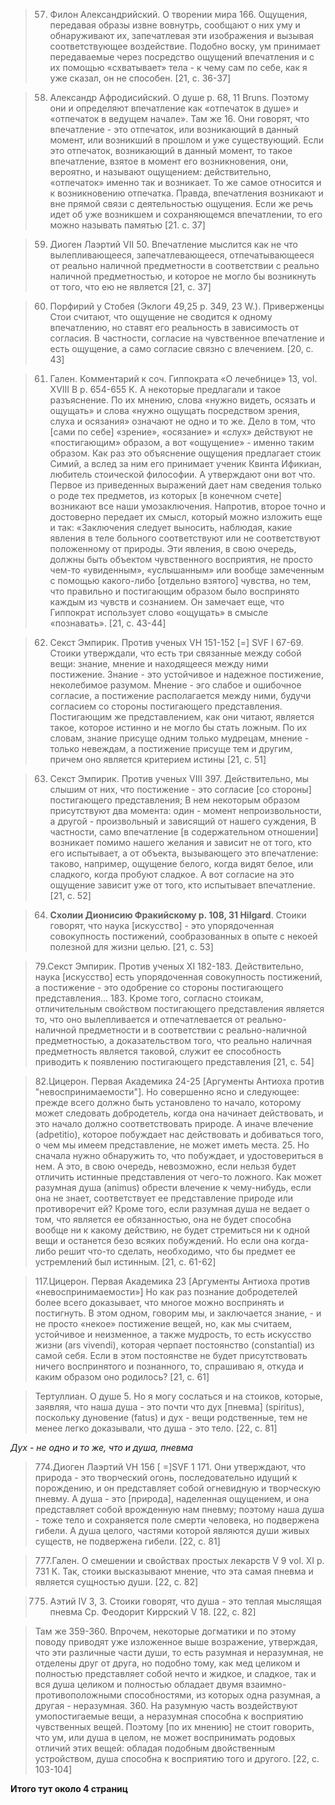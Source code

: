 
> 57. Филон Александрийский. О творении мира 166. Ощущения, передавая образы извне вовнутрь, сообщают о них уму и обнаруживают их, запечатлевая эти изображения и вызывая соответствующее воздействие. Подобно воску, ум принимает передаваемые через посредство ощущений впечатления и с их помощью «схватывает» тела - к чему сам по себе, как я уже сказал, он не способен. [21, c. 36-37]

> 58. Александр Афродисийский. О душе р. 68, 11 Bruns. Поэтому они и определяют впечатление как «отпечаток в душе» и «отпечаток в ведущем начале». Там же 16. Они говорят, что впечатление - это отпечаток, или возникающий в данный момент, или возникший в прошлом и уже существующий. Если это отпечаток, возникающий в данный момент, то такое впечатление, взятое в момент его возникновения, они, вероятно, и называют ощущением: действительно, «отпечаток» именно так и возникает. То же самое относится и к возникновению отпечатка. Правда, впечатления возникают и вне прямой связи с деятельностью ощущения. Если же речь идет об уже возникшем и сохраняющемся впечатлении, то его можно называть памятью [21. c. 37]

> 59. Диоген Лаэртий VII 50. Впечатление мыслится как не­ что вылепливающееся, запечатлевающееся, отпечатывающееся от реально наличной предметности в соответствии с реально наличной предметностью, и которое не могло бы возникнуть от того, что ею не является [21, c. 37]

> 60. Порфирий у Стобея (Эклоги 49,25 р. 349, 23 W.). Приверженцы Стои считают, что ощущение не сводится к одному впечатлению, но ставят его реальность в зависимость от согласия. В частности, согласие на чувственное впечатление и есть ощущение, а само согласие связно с влечением. [20, c. 43]

> 61. Гален. Комментарий к соч. Гиппократа «О лечебнице» 13, voI. XVIII В р. 654-655 К. А некоторые предлагали и такое разъяснение. По их мнению, слова «нужно видеть, осязать и ощущать» и слова «нужно ощущать посредством зрения, слуха и осязания» означают не одно и то же. Дело в том, что [сами по себе] «зрение», «осязание» и «слух» действуют не «постигающим» образом, а вот «ощущение» - именно таким образом. Как раз это объяснение ощущения предлагает стоик Симий, а вслед за ним его принимает ученик Квинта Ификиан, любитель стоической философии. А утверждают они вот что. Первое из приведенных выражений дает нам сведения только о роде тех предметов, из которых [в конечном счете] возникают все наши умозаключения. Напротив, второе точно и достоверно передает их смысл, который можно изложить еще и так: «Заключения следует выносить, наблюдая, какие явления в теле больного соответствуют или не соответствуют положенному от природы. Эти явления, в свою очередь, должны быть объектом чувственного восприятия, не просто чем-то «увиденным», «услышанным» или вообще замеченным с помощью какого-либо [отдельно взятого] чувства, но тем, что правильно и постигающим образом было воспринято каждым из чувств и сознанием. Он замечает еще, что Гиппократ использует слово «ощущать» в смысле «познавать». [21, c. 43-44]

> 62. Секст Эмпирик. Против ученых VH 151-152 [=] SVF I 67-69. Стоики утверждали, что есть три связанные между собой вещи: знание, мнение и находящееся между ними постижение. Знание - это устойчивое и надежное постижение, неколебимое разумом. Мнение - эго слабое и ошибочное согласие, а постижение располагается между ними, будучи согласием со стороны постигающего представления. Постигающим же представлением, как они читают, является такое, которое истинно и не могло бы стать ложным. По их словам, знание присуще одним только мудрецам, мнение - только невеждам, а постижение присуще тем и другим, причем оно является критерием истины [21, c. 51]

> 63. Секст Эмпирик. Против ученых VIII 397. Действительно, мы слышим от них, что постижение - это согласие [со стороны] постигающего представления; В нем некоторым образом присутствуют два момента: один - момент непроизвольности, а другой - произвольный и зависящий от нашего суждения, В частности, само впечатление [в содержательном отношении] возникает помимо нашего желания и зависит не от того, кто его испытывает, а от объекта, вызывающего это впечатление: таково, например, ощущение белого, когда видят белое, или сладкого, когда пробуют сладкое. А вот согласие на это ощущение зависит уже от того, кто испытывает впечатление. [21, c. 52]

> 64. **Схолии Дионисию Фракийскому p. 108, 31 Hilgard**. Стоики говорят, что наука [искусство] - это упорядоченная совокупность постижений, сообразованных в опыте с некоей полезной для жизни целью. [21, c. 53]

> 79.Секст Эмпирик. Против ученых XI 182-183. Действительно, наука [искусство] есть упорядоченная совокупность постижений, а постижение - это одобрение со стороны постигающего представления... 183. Кроме того, согласно стоикам, отличительным свойством постигающего представления является то, что оно вылепливается и отпечатлевается от реально-наличной предметности и в соответствии с реально-наличной предметностью, а доказательством того, что реально­ наличная предметность является таковой, служит ее способность приводить к появлению постигающего представления [21, c. 54]

> 82.Цицерон. Первая Академика 24-25 [Аргументы Антиоха против "невоспринимаемости"]. Но совершенно ясно и следующее: прежде всего должно быть установлено то начало, которому может следовать добродетель, когда она начинает действовать, и это начало должно соответствовать природе. А иначе влечение (adpetitio), которое побуждает нас действовать и добиваться того, о чем мы имеем представление, не может иметь места. 25. Но сначала нужно обнаружить то, что побуждает, и удостовериться в нем. А это, в свою очередь, невозможно, если нельзя будет отличить истинные представления от чего-то ложного. Как может разумная душа (animus) обрести влечение к чему-нибудь, если она не знает, соответствует ее представление природе или противоречит ей? Кроме того, если разумная душа не ведает о том, что является ее обязанностью, она не будет способна вообще ни к какому действию, не будет стремиться ни к одной вещи и останется безо всяких побуждений. Но если она когда-либо решит что-то сделать, необходимо, что­ бы предмет ее устремлений был истинным. [21, c. 61-62]

> 117.Цицерон. Первая Академика 23 [Аргументы Антиоха против «невоспринимаемости»] Но как раз познание добродетелей более всего доказывает, что многое можно воспринять и постигнуть. В этом одном, говорим мы, и заключается знание, - и не просто «некое» постижение вещей, но, как мы считаем, устойчивое и неизменное, а также мудрость, то есть искусство жизни (ars vivendi), которая черпает постоянство (constantial) из самой себя. Если в этом постоянстве не будет присутствовать ничего воспринятого и познанного, то, спрашиваю я, откуда и каким образом оно родилось? [21, c. 61]

> Тертуллиан. О душе 5. Но я могу сослаться и на стоиков, которые, заявляя, что наша душа - это почти что дух [пневма] (spiritus), поскольку дуновение (fatus) и дух - вещи родственные, тем не менее легко доказывали, что душа - это тело. [22, c. 81]

_Дух - не одно и то же, что и душа, пневма_

> 774.Диоген Лаэртий VH 156 [ =]SVF 1 171. Они утверждают, что природа - это творческий огонь, последовательно идущий к порождению, и он представляет собой огневидную и творческую пневму. А душа - это [природа], наделенная ощущением, и она представляет собой врожденную нам пневму; поэтому наша душа - тоже тело и сохраняется поле смерти человека, но подвержена гибели. А душа целого, частями которой являются души живых существ, не подвержена гибели. [22, c. 81]

> 777.Гален. О смешении и свойствах простых лекарств V 9 vol. XI р. 731 К. Так, стоики высказывают мнение, что эта самая пневма и является сущностью души. [22, c. 82]

> 775. Аэтий IV 3, 3. Стоики говорят, что душа - это теплая мыслящая пневма Ср. Феодорит Киррский V 18. [22, c. 82]

> Там же 359-360. Впрочем, некоторые догматики и по этому поводу приводят уже изложенное выше возражение, утверждая, что эти различные части души, то есть разумная и неразумная, не отделены друг от друга, но подобно тому, как мед целиком и полностью представляет собой нечто и жидкое, и сладкое, так и вся душа целиком и полностью обладает двумя взаимно-противоположными способностями, из которых одна разумная, а другая - неразумная. 360. На разумную часть воздействуют умопостигаемые вещи, а неразумная способна к восприятию чувственных вещей. Поэтому [по их мнению] не стоит говорить, что ум, или душа в целом, не может воспринимать родовых отличий этих вещей: обладая подобным двойственным устройством, душа способна к восприятию того и другого. [22, c. 103-104]

**Итого тут около 4 страниц**